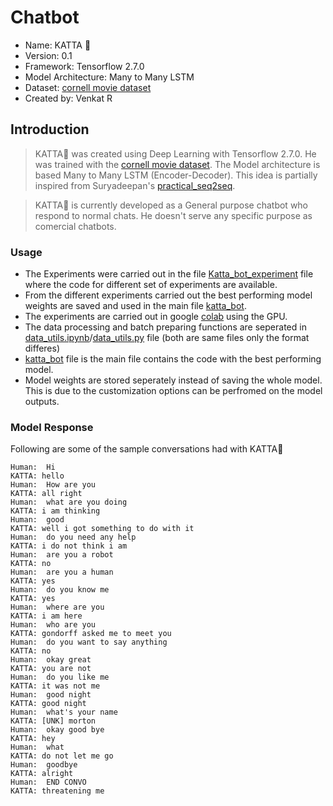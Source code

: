 # Chatbot

* Name: KATTA 🐶
* Version: 0.1
* Framework: Tensorflow 2.7.0
* Model Architecture: Many to Many LSTM
* Dataset: [cornell movie dataset](https://www.cs.cornell.edu/~cristian/Cornell_Movie-Dialogs_Corpus.html)
* Created by: Venkat R

## Introduction

> KATTA🐶 was created using Deep Learning with Tensorflow 2.7.0. He was trained with the [cornell movie dataset](https://www.cs.cornell.edu/~cristian/Cornell_Movie-Dialogs_Corpus.html). The Model architecture is based Many to Many LSTM (Encoder-Decoder). This idea is partially inspired from Suryadeepan's [practical_seq2seq](https://github.com/suriyadeepan/practical_seq2seq). 

> KATTA🐶 is currently developed as a General purpose chatbot who respond to normal chats. He doesn't serve any specific purpose as comercial chatbots.


### Usage

* The Experiments were carried out in the file [Katta_bot_experiment](https://github.com/VENKATESHWARAN-R/Chatbot/blob/master/Katta_bot_experiment.ipynb) file where the code for different set of experiments are available.
* From the different experiments carried out the best performing model weights are saved and used in the main file [katta_bot](https://github.com/VENKATESHWARAN-R/Chatbot/blob/master/katta_bot.ipynb).
* The experiments are carried out in google [colab](https://colab.research.google.com/) using the GPU.
* The data processing and batch preparing functions are seperated in [data_utils.ipynb](https://github.com/VENKATESHWARAN-R/Chatbot/blob/master/data_utils.ipynb)/[data_utils.py](https://github.com/VENKATESHWARAN-R/Chatbot/blob/master/data_utils.py) file (both are same files only the format differes)
* [katta_bot](https://github.com/VENKATESHWARAN-R/Chatbot/blob/master/katta_bot.ipynb) file is the main file contains the code with the best performing model.
* Model weights are stored seperately instead of saving the whole model. This is due to the customization options can be perfromed on the model outputs.


### Model Response

Following are some of the sample conversations had with KATTA🐶
```
Human:  Hi
KATTA: hello 
Human:  How are you
KATTA: all right 
Human:  what are you doing
KATTA: i am thinking 
Human:  good
KATTA: well i got something to do with it 
Human:  do you need any help
KATTA: i do not think i am 
Human:  are you a robot
KATTA: no 
Human:  are you a human
KATTA: yes 
Human:  do you know me
KATTA: yes 
Human:  where are you
KATTA: i am here 
Human:  who are you
KATTA: gondorff asked me to meet you 
Human:  do you want to say anything
KATTA: no 
Human:  okay great
KATTA: you are not 
Human:  do you like me
KATTA: it was not me 
Human:  good night
KATTA: good night 
Human:  what's your name
KATTA: [UNK] morton 
Human:  okay good bye
KATTA: hey 
Human:  what
KATTA: do not let me go 
Human:  goodbye
KATTA: alright 
Human:  END CONVO
KATTA: threatening me 
```
